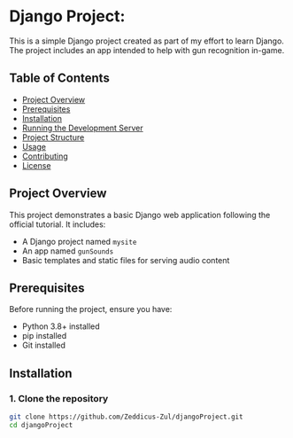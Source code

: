 # Django Project: 

This is a simple Django project created as part of my effort to learn Django. The project includes an app intended to help with gun recognition in-game. 

## Table of Contents
- [Project Overview](#project-overview)
- [Prerequisites](#prerequisites)
- [Installation](#installation)
- [Running the Development Server](#running-the-development-server)
- [Project Structure](#project-structure)
- [Usage](#usage)
- [Contributing](#contributing)
- [License](#license)

## Project Overview
This project demonstrates a basic Django web application following the official tutorial. 
It includes:
- A Django project named `mysite`
- An app named `gunSounds`
- Basic templates and static files for serving audio content

## Prerequisites
Before running the project, ensure you have:
- Python 3.8+ installed
- pip installed
- Git installed

## Installation

### 1. Clone the repository

```bash
git clone https://github.com/Zeddicus-Zul/djangoProject.git
cd djangoProject

